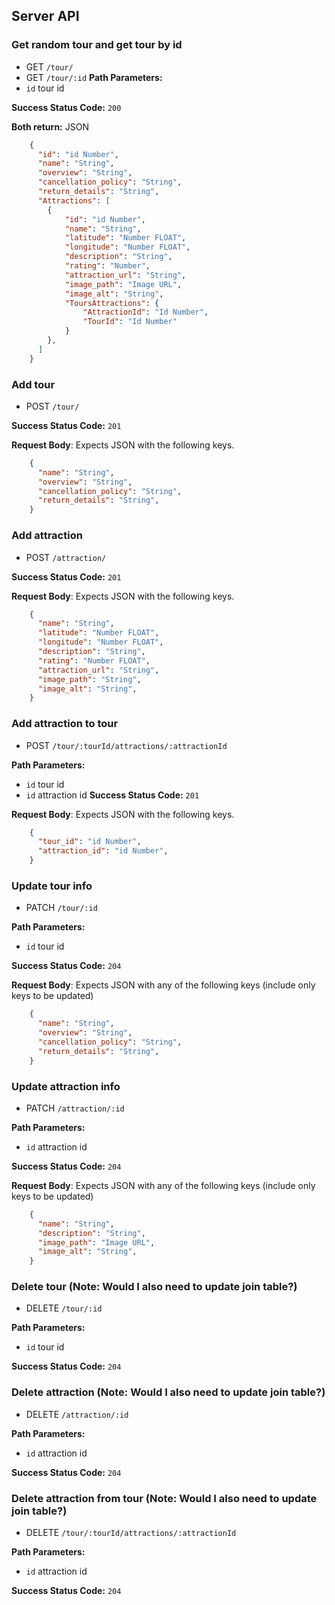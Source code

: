 ## Server API

### Get random tour and get tour by id
  * GET `/tour/`
  * GET `/tour/:id`
**Path Parameters:**
  * `id` tour id

**Success Status Code:** `200`

**Both return:** JSON

```json
    {
      "id": "id Number",
      "name": "String",
      "overview": "String",
      "cancellation_policy": "String",
      "return_details": "String",
      "Attractions": [
        {
            "id": "id Number",
            "name": "String",
            "latitude": "Number FLOAT",
            "longitude": "Number FLOAT",
            "description": "String",
            "rating": "Number",
            "attraction_url": "String",
            "image_path": "Image URL",
            "image_alt": "String",
            "ToursAttractions": {
                "AttractionId": "Id Number",
                "TourId": "Id Number"
            }
        },
      ]
    }
```

### Add tour
  * POST `/tour/`

**Success Status Code:** `201`

**Request Body**: Expects JSON with the following keys.

```json
    {
      "name": "String",
      "overview": "String",
      "cancellation_policy": "String",
      "return_details": "String",
    }
```
### Add attraction
  * POST `/attraction/`

**Success Status Code:** `201`

**Request Body**: Expects JSON with the following keys.

```json
    {
      "name": "String",
      "latitude": "Number FLOAT",
      "longitude": "Number FLOAT",
      "description": "String",
      "rating": "Number FLOAT",
      "attraction_url": "String",
      "image_path": "String",
      "image_alt": "String",
    }
```

### Add attraction to tour
  * POST `/tour/:tourId/attractions/:attractionId`

**Path Parameters:**
  * `id` tour id
  * `id` attraction id
**Success Status Code:** `201`

**Request Body**: Expects JSON with the following keys.

```json
    {
      "tour_id": "id Number",
      "attraction_id": "id Number",
    }
```

### Update tour info
  * PATCH `/tour/:id`

**Path Parameters:**
  * `id` tour id

**Success Status Code:** `204`

**Request Body**: Expects JSON with any of the following keys (include only keys to be updated)

```json
    {
      "name": "String",
      "overview": "String",
      "cancellation_policy": "String",
      "return_details": "String",
    }
```

### Update attraction info
  * PATCH `/attraction/:id`

**Path Parameters:**
  * `id` attraction id

**Success Status Code:** `204`

**Request Body**: Expects JSON with any of the following keys (include only keys to be updated)

```json
    {
      "name": "String",
      "description": "String",
      "image_path": "Image URL",
      "image_alt": "String",
    }
```

### Delete tour (Note: Would I also need to update join table?)
  * DELETE `/tour/:id`

**Path Parameters:**
  * `id` tour id

**Success Status Code:** `204`


### Delete attraction (Note: Would I also need to update join table?)
  * DELETE `/attraction/:id`

**Path Parameters:**
  * `id` attraction id

**Success Status Code:** `204`


### Delete attraction from tour (Note: Would I also need to update join table?)
  * DELETE `/tour/:tourId/attractions/:attractionId`

**Path Parameters:**
  * `id` attraction id

**Success Status Code:** `204`
